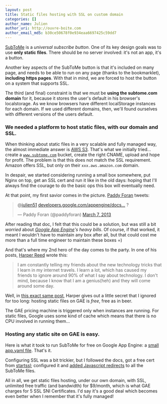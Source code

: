 ```yaml
---
layout: post
title: Static files hosting with SSL on custom domain
categories: []
author_name: Julien
author_uri: http://ouvre-boite.com
author_email_md5: b30ce50678f0e934eaa6697425c59dd7
---
```


[SubToMe](http://www.subtome.com/) is a *universal subscribe button*. One of its key design goals was to use **only static files**. There should be no server involved: it's not an app, it's a button.

Another key aspects of the SubToMe button is that it's included on many page, and needs to be able to run on any page (thanks to the bookmarklet), **including https pages**. With that in mind, we are forced
to host the button on a system that supports SSL.

The third (and final) constraint is that we must be **using the subtome.com domain** for it, because it stores the user's default in his browser's localstorage. As we know browsers have different localStorage instances for each domain. If we used different domains, then, we'll found ourselves with different versions of the users default.

### We needed a platform to host static files, with our domain and SSL.


When thinking about static files in a very scalable and fully managed way, the almost immediate answer is [AWS S3](http://aws.amazon.com/s3/). That's what we initially tried... create a <code>www.subtome.com</code> bucket, create the right CNAME, upload and hope for profit. The problem is that this does not match the SSL requirement. Amazon offers SSL, but only on their <code>xxx.aws.amazon.com</code> domain. 

In despair, we started considering running a small box somewhere, put Nginx on top, get an SSL cert and run it like in the old days: hoping that I'll always find the courage to do the basic ops this box will eventually need.

At that point, my first savior comes in the picture. [Paddy Foran](http://paddy.io/) tweets:

<blockquote class="twitter-tweet">
  <p>@<a href="https://twitter.com/julien51">julien51</a> <a href="https://t.co/uSizmul6Cf" title="https://developers.google.com/appengine/docs/ssl">developers.google.com/appengine/docs…</a> ?</p>&mdash; Paddy Foran (@paddyforan) <a href="https://twitter.com/paddyforan/status/309611169071652865">March 7, 2013</a>
</blockquote>

<script src="https://platform.twitter.com/widgets.js">
</script>

After reading that doc, I felt that this could be a solution, but was still a bit *worried* about *[Google App Engine](https://developers.google.com/appengine/)'s heavy bills*. Of course, if that worked, it meant I wouldn't have to maintain any box after all, but that could cost me more than a full time engineer to maintain these boxes =)

And that's where my 2nd hero of the day comes to the party. In one of his posts, [Harper Reed](https://harperreed.org/) wrote this:

> I am constantly telling my friends about the new technology tricks that I learn in my internet travels. I learn a lot, which has caused my friends to ignore around 90% of what I say about technology. I don't mind, because I know that I am a genius(heh) and they will come around some day.

Well, in [this exact same post](https://www.nata2.org/2011/01/26/how-to-use-app-engine-to-host-static-sites-for-free), Harper gives out a little secret that I ignored for too long: hosting static files on GAE is *free*, free as in beer.

The GAE pricing machine is triggered only when instances are running. For static files, Google uses some kind of cache which means that there is no CPU involved in running them... 

### Hosting any static site on GAE is easy.

Here is what it took to run SubToMe for free on Google App Engine: a [small app.yaml file](https://github.com/superfeedr/subtome/blob/master/app.yaml). That's it.

Configuring SSL was a bit trickier, but I followed the docs, got a free cert from [startssl](http://www.startssl.com/); configured it and [added Javascript redirects](https://github.com/superfeedr/subtome/blob/master/index.html#L64) to all the SubToMe files.

All in all, we get static files hosting, under our own domain, with SSL, unlimited free traffic (and bandwidth) for $9/month, which is what GAE charges for 5 SSL SNI Certificates. I'd say it's a good deal which becomes even better when I remember that it's fully managed!


